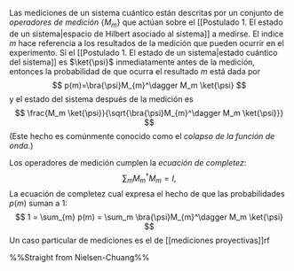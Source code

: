 Las mediciones de un sistema cuántico están descritas por un conjunto de _operadores de medición_ $\{M_m\}$ que actúan sobre el [[Postulado 1. El estado de un sistema|espacio de Hilbert asociado al sistema]] a medirse. El indice $m$ hace referencia a los resultados de la medición que pueden ocurrir en el experimento. Si el [[Postulado 1. El estado de un sistema|estado cuántico del sistema]] es $\ket{\psi}$ inmediatamente antes de la medición, entonces la probabilidad de que ocurra el resultado $m$ está dada por
$$
p(m)=\bra{\psi}M_{m}^\dagger M_m \ket{\psi}
$$
y el estado del sistema después de la medición es
$$
\frac{M_m \ket{\psi}}{\sqrt{\bra{\psi}M_{m}^\dagger M_m \ket{\psi}}}
$$
(Este hecho es comúnmente conocido como el _colapso de la función de onda_.)

Los operadores de medición cumplen la _ecuación de completez_:
$$
\sum_{m} M_{m}^\dagger M_m = I,
$$
La ecuación de completez cual expresa el hecho de que las probabilidades $p(m)$ suman a $1$:
$$
1 = \sum_{m} p(m) = \sum_m \bra{\psi}M_{m}^\dagger M_m \ket{\psi}
$$
Un caso particular de mediciones es el de [[mediciones proyectivas]]rf
 
%%Straight from Nielsen-Chuang%%